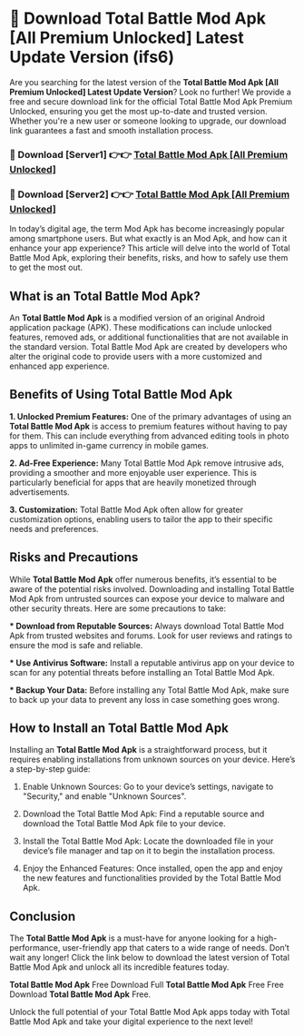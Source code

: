 # 🤖 Download Total Battle Mod Apk [All Premium Unlocked] Latest Update Version (ifs6)

Are you searching for the latest version of the <strong>Total Battle Mod Apk [All Premium Unlocked] Latest Update Version</strong>? Look no further! We provide a free and secure download link for the official Total Battle Mod Apk Premium Unlocked, ensuring you get the most up-to-date and trusted version. Whether you're a new user or someone looking to upgrade, our download link guarantees a fast and smooth installation process.


<h3>📌 Download [Server1] 👉👉 <a href="https://hapymods.com?title=Total+Battle+Mod+Apk&ref=3B1">Total Battle Mod Apk [All Premium Unlocked]</a></h3>

<h3>📌 Download [Server2] 👉👉 <a href="https://hapymods.com?title=Total+Battle+Mod+Apk&ref=3B1">Total Battle Mod Apk [All Premium Unlocked]</a></h3>


In today’s digital age, the term Mod Apk has become increasingly popular among smartphone users. But what exactly is an Mod Apk, and how can it enhance your app experience? This article will delve into the world of Total Battle Mod Apk, exploring their benefits, risks, and how to safely use them to get the most out.


<h2>What is an Total Battle Mod Apk?</h2>

An <strong>Total Battle Mod Apk</strong> is a modified version of an original Android application package (APK). These modifications can include unlocked features, removed ads, or additional functionalities that are not available in the standard version. Total Battle Mod Apk are created by developers who alter the original code to provide users with a more customized and enhanced app experience.


<h2>Benefits of Using Total Battle Mod Apk</h2>

<strong> 1. Unlocked Premium Features:</strong> One of the primary advantages of using an <strong>Total Battle Mod Apk</strong> is access to premium features without having to pay for them. This can include everything from advanced editing tools in photo apps to unlimited in-game currency in mobile games.

<strong> 2. Ad-Free Experience:</strong> Many Total Battle Mod Apk remove intrusive ads, providing a smoother and more enjoyable user experience. This is particularly beneficial for apps that are heavily monetized through advertisements.

<strong> 3. Customization:</strong> Total Battle Mod Apk often allow for greater customization options, enabling users to tailor the app to their specific needs and preferences.


<h2>Risks and Precautions</h2>

While <strong>Total Battle Mod Apk</strong> offer numerous benefits, it’s essential to be aware of the potential risks involved. Downloading and installing Total Battle Mod Apk from untrusted sources can expose your device to malware and other security threats. Here are some precautions to take:

<strong> * Download from Reputable Sources:</strong> Always download Total Battle Mod Apk from trusted websites and forums. Look for user reviews and ratings to ensure the mod is safe and reliable.

<strong> * Use Antivirus Software:</strong> Install a reputable antivirus app on your device to scan for any potential threats before installing an Total Battle Mod Apk.

<strong> * Backup Your Data:</strong> Before installing any Total Battle Mod Apk, make sure to back up your data to prevent any loss in case something goes wrong.


<h2>How to Install an Total Battle Mod Apk</h2>

Installing an <strong>Total Battle Mod Apk</strong> is a straightforward process, but it requires enabling installations from unknown sources on your device. Here’s a step-by-step guide:

 1. Enable Unknown Sources: Go to your device’s settings, navigate to "Security," and enable "Unknown Sources".

 2. Download the Total Battle Mod Apk: Find a reputable source and download the Total Battle Mod Apk file to your device.

 3. Install the Total Battle Mod Apk: Locate the downloaded file in your device’s file manager and tap on it to begin the installation process.

 4. Enjoy the Enhanced Features: Once installed, open the app and enjoy the new features and functionalities provided by the Total Battle Mod Apk.


<h2><strong>Conclusion</strong></h2>

The <strong>Total Battle Mod Apk</strong> is a must-have for anyone looking for a high-performance, user-friendly app that caters to a wide range of needs. Don’t wait any longer! Click the link below to download the latest version of Total Battle Mod Apk and unlock all its incredible features today.

<strong>Total Battle Mod Apk</strong> Free Download Full <strong>Total Battle Mod Apk</strong> Free Free Download <strong>Total Battle Mod Apk</strong> Free.

Unlock the full potential of your Total Battle Mod Apk apps today with Total Battle Mod Apk and take your digital experience to the next level!